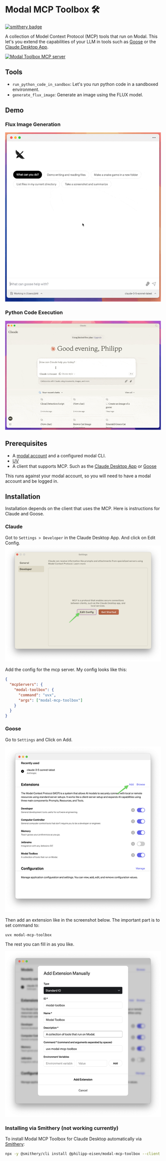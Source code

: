 # Modal MCP Toolbox 🛠️

[![smithery badge](https://smithery.ai/badge/@philipp-eisen/modal-mcp-toolbox)](https://smithery.ai/server/@philipp-eisen/modal-mcp-toolbox)

A collection of Model Context Protocol (MCP) tools that run on Modal.
This let's you extend the capabilities of your LLM in tools such as [Goose](https://block.github.io/goose/) or the [Claude Desktop App](https://claude.ai/download).

<a href="https://glama.ai/mcp/servers/ai78w0p5mc"><img width="380" height="200" src="https://glama.ai/mcp/servers/ai78w0p5mc/badge" alt="Modal Toolbox MCP server" /></a>

## Tools

- `run_python_code_in_sandbox`: Let's you run python code in a sandboxed environment.
- `generate_flux_image`: Generate an image using the FLUX model.

## Demo

### Flux Image Generation

![🎬Flux Image Generation](./assets/flux.gif)

### Python Code Execution

![🎬Python Code Execution](./assets/python-sandbox.gif)

## Prerequisites

- A [modal account](https://modal.com/signup) and a configured modal CLI.
- [UV](https://github.com/astral-sh/uv?tab=readme-ov-file#installation)
- A client that supports MCP. Such as the [Claude Desktop App](https://claude.ai/download) or [Goose](https://block.github.io/goose/)

This runs against your modal account, so you will need to have a modal account and be logged in.

## Installation

Installation depends on the client that uses the MCP. Here is instructions for Claude and Goose.

### Claude

Got to `Settings > Developer` in the Claude Desktop App. And click on Edit Config.
![🖼️Claude Settings](./assets/claude-settings.png)

Add the config for the mcp server. My config looks like this:

```json
{
  "mcpServers": {
    "modal-toolbox": {
      "command": "uvx",
      "args": ["modal-mcp-toolbox"]
    }
  }
}
```

### Goose

Go to `Settings` and Click on Add.

![🖼️Goose Settings](./assets/goose-settings-1.png)

Then add an extension like in the screenshot below.
The important part is to set command to:

```
uvx modal-mcp-toolbox
```

The rest you can fill in as you like.

![🖼️Goose MCP Settings](./assets/goose-settings-2.png)

### Installing via Smithery (not working currently)

To install Modal MCP Toolbox for Claude Desktop automatically via [Smithery](https://smithery.ai/server/@philipp-eisen/modal-mcp-toolbox):

```bash
npx -y @smithery/cli install @philipp-eisen/modal-mcp-toolbox --client claude
```
